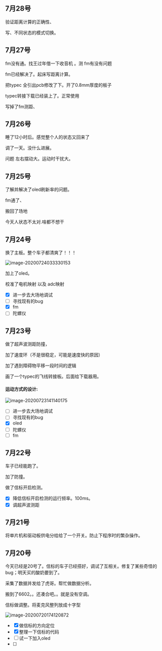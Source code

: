## 7月28号

验证距离计算的正确性、

写、不同状态的模式切换。

## 7月27号

fm没有通。找王过年借一下收音机 。测 fm有没有问题

fm已经解决了。起床写距离计算。

把typec 全引出pcb修改了下。开了0.8mm厚度的板子

typec转接下载已经装上了。正常使用

写掉了fm测距、

## 7月26号

睡了12小时后。感觉整个人的状态又回来了

调了一天。没什么进展。

问题 左右摆动大。运动时干扰大。



## 7月25号

了解并解决了oled刷新率的问题。

fm通了、

搬回了场地

今天人状态不太对.啥都不想干

## 7月24号

换了主板。整个车子都清爽了！！！

![image-20200724033330153](http://tuchuang.hanbaoaaa.xyz/image-20200724033330153.png)

加上了oled。

校准了电机映射 以及 adc映射

- [x] 进一步去大场地调试
- [ ] 寻找现有的bug
- [x] fm
- [ ] 陀螺仪

## 7月23号

做了超声波测距防撞，

加了速度环（不是很稳定，可能是速度快的原因）

加了遇到障碍物平移一段时间的逻辑

画了一个typec的飞线转接板。后面给下载器用。

#### 运动方式的设计:

![image-20200723141140175](http://tuchuang.hanbaoaaa.xyz/image-20200723141140175.png)

- [ ] 进一步去大场地调试
- [ ] 寻找现有的bug
- [x] oled
- [ ] 陀螺仪
- [ ] fm

## 7月22号

车子已经能跑了。

加了防撞。

做了信标开启检测。

- [x] 降低信标开启检测的运行频率。100ms。
- [x] 调超声波测距

## 7月21号

将单片机和驱动板供电分给给了一个开关。防止下程序时的繁杂操作。

## 7月20号

今天已经是20号了。信标的车子已经搭好，调试了互相关。修复了某些奇怪的bug；明天买的酸奶要到了。

采集了数据并发给了虎哥。帮忙做数据分析。

搬到了6602。。还凑合吧。。就是没有空调。

信标做调整。将麦克风整列放成十字型

![image-20200720174120872](http://tuchuang.hanbaoaaa.xyz/image-20200720174120872.png)

- [x] 做信标的方向定位
- [x] 整理一下信标的代码
- [ ] 试一下加入oled
- [ ] 